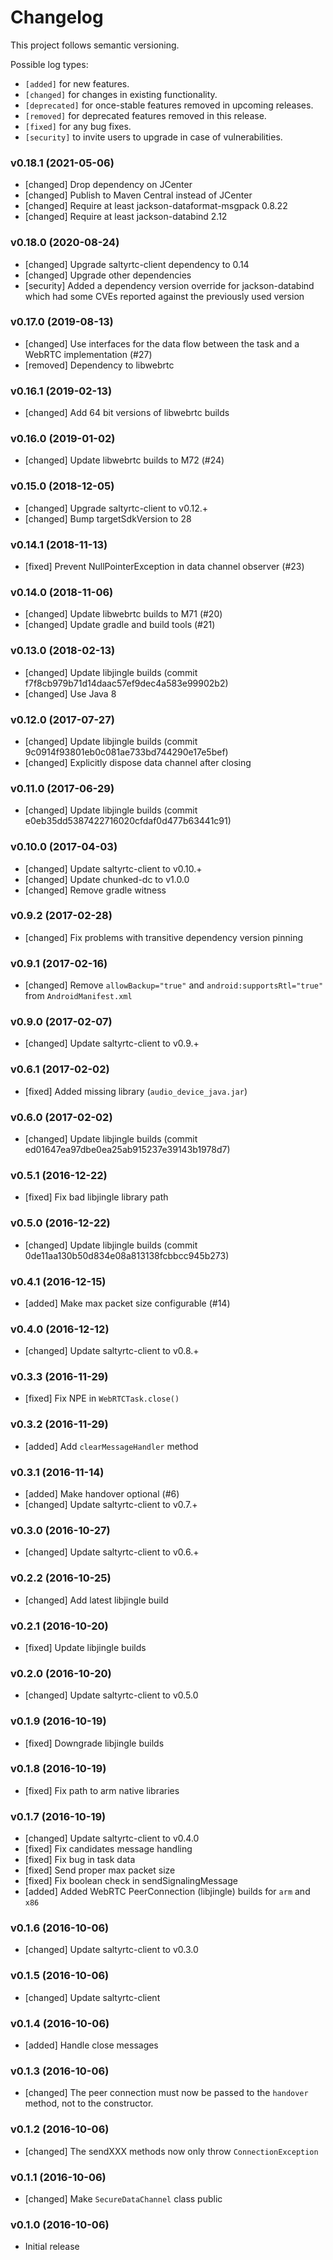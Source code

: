 # Changelog

This project follows semantic versioning.

Possible log types:

- `[added]` for new features.
- `[changed]` for changes in existing functionality.
- `[deprecated]` for once-stable features removed in upcoming releases.
- `[removed]` for deprecated features removed in this release.
- `[fixed]` for any bug fixes.
- `[security]` to invite users to upgrade in case of vulnerabilities.

### v0.18.1 (2021-05-06)

- [changed] Drop dependency on JCenter
- [changed] Publish to Maven Central instead of JCenter
- [changed] Require at least jackson-dataformat-msgpack 0.8.22
- [changed] Require at least jackson-databind 2.12

### v0.18.0 (2020-08-24)

- [changed] Upgrade saltyrtc-client dependency to 0.14
- [changed] Upgrade other dependencies
- [security] Added a dependency version override for jackson-databind which had
  some CVEs reported against the previously used version

### v0.17.0 (2019-08-13)

- [changed] Use interfaces for the data flow between the task and a WebRTC implementation (#27)
- [removed] Dependency to libwebrtc

### v0.16.1 (2019-02-13)

- [changed] Add 64 bit versions of libwebrtc builds

### v0.16.0 (2019-01-02)

- [changed] Update libwebrtc builds to M72 (#24)

### v0.15.0 (2018-12-05)

- [changed] Upgrade saltyrtc-client to v0.12.+
- [changed] Bump targetSdkVersion to 28

### v0.14.1 (2018-11-13)

- [fixed] Prevent NullPointerException in data channel observer (#23)

### v0.14.0 (2018-11-06)

- [changed] Update libwebrtc builds to M71 (#20)
- [changed] Update gradle and build tools (#21)

### v0.13.0 (2018-02-13)

- [changed] Update libjingle builds (commit f7f8cb979b71d14daac57ef9dec4a583e99902b2)
- [changed] Use Java 8

### v0.12.0 (2017-07-27)

- [changed] Update libjingle builds (commit 9c0914f93801eb0c081ae733bd744290e17e5bef)
- [changed] Explicitly dispose data channel after closing

### v0.11.0 (2017-06-29)

- [changed] Update libjingle builds (commit e0eb35dd5387422716020cfdaf0d477b63441c91)

### v0.10.0 (2017-04-03)

- [changed] Update saltyrtc-client to v0.10.+
- [changed] Update chunked-dc to v1.0.0
- [changed] Remove gradle witness

### v0.9.2 (2017-02-28)

- [changed] Fix problems with transitive dependency version pinning

### v0.9.1 (2017-02-16)

- [changed] Remove `allowBackup="true"` and `android:supportsRtl="true"` from `AndroidManifest.xml`

### v0.9.0 (2017-02-07)

- [changed] Update saltyrtc-client to v0.9.+

### v0.6.1 (2017-02-02)

- [fixed] Added missing library (`audio_device_java.jar`)

### v0.6.0 (2017-02-02)

- [changed] Update libjingle builds (commit ed01647ea97dbe0ea25ab915237e39143b1978d7)

### v0.5.1 (2016-12-22)

- [fixed] Fix bad libjingle library path

### v0.5.0 (2016-12-22)

- [changed] Update libjingle builds (commit 0de11aa130b50d834e08a813138fcbbcc945b273)

### v0.4.1 (2016-12-15)

- [added] Make max packet size configurable (#14)

### v0.4.0 (2016-12-12)

- [changed] Update saltyrtc-client to v0.8.+

### v0.3.3 (2016-11-29)

- [fixed] Fix NPE in `WebRTCTask.close()`

### v0.3.2 (2016-11-29)

- [added] Add `clearMessageHandler` method

### v0.3.1 (2016-11-14)

- [added] Make handover optional (#6)
- [changed] Update saltyrtc-client to v0.7.+

### v0.3.0 (2016-10-27)

- [changed] Update saltyrtc-client to v0.6.+

### v0.2.2 (2016-10-25)

- [changed] Add latest libjingle build

### v0.2.1 (2016-10-20)

- [fixed] Update libjingle builds

### v0.2.0 (2016-10-20)

- [changed] Update saltyrtc-client to v0.5.0

### v0.1.9 (2016-10-19)

- [fixed] Downgrade libjingle builds

### v0.1.8 (2016-10-19)

- [fixed] Fix path to arm native libraries

### v0.1.7 (2016-10-19)

- [changed] Update saltyrtc-client to v0.4.0
- [fixed] Fix candidates message handling
- [fixed] Fix bug in task data
- [fixed] Send proper max packet size
- [fixed] Fix boolean check in sendSignalingMessage
- [added] Added WebRTC PeerConnection (libjingle) builds for `arm` and `x86`

### v0.1.6 (2016-10-06)

- [changed] Update saltyrtc-client to v0.3.0

### v0.1.5 (2016-10-06)

- [changed] Update saltyrtc-client

### v0.1.4 (2016-10-06)

- [added] Handle close messages

### v0.1.3 (2016-10-06)

- [changed] The peer connection must now be passed to the `handover` method, not to the constructor.

### v0.1.2 (2016-10-06)

- [changed] The sendXXX methods now only throw `ConnectionException`

### v0.1.1 (2016-10-06)

- [changed] Make `SecureDataChannel` class public

### v0.1.0 (2016-10-06)

- Initial release
